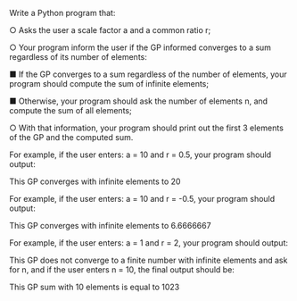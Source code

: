 Write a Python program that:

○ Asks the user a scale factor a and a common ratio r;

○ Your program inform the user if the GP informed converges to a sum regardless of its number of elements:

■ If the GP converges to a sum regardless of the number of elements, your program should compute the sum of infinite elements;

■ Otherwise, your program should ask the number of elements n, and compute the sum of all elements;

○ With that information, your program should print out the first 3 elements of the GP and the computed sum.

For example, if the user enters: a = 10 and r = 0.5, your program should output:

This GP converges with infinite elements to 20

For example, if the user enters: a = 10 and r = -0.5, your program should output:

This GP converges with infinite elements to 6.6666667

For example, if the user enters: a = 1 and r = 2, your program should output:

This GP does not converge to a finite number with infinite elements and ask for n, and if the user enters n = 10, the final output should be:

This GP sum with 10 elements is equal to 1023